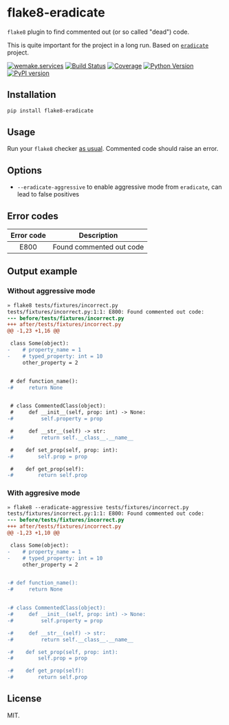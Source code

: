 # flake8-eradicate

`flake8` plugin to find commented out (or so called "dead") code.

This is quite important for the project in a long run.
Based on [`eradicate`](https://github.com/myint/eradicate) project.

[![wemake.services](https://img.shields.io/badge/-wemake.services-green.svg?label=%20&logo=data%3Aimage%2Fpng%3Bbase64%2CiVBORw0KGgoAAAANSUhEUgAAABAAAAAQCAMAAAAoLQ9TAAAABGdBTUEAALGPC%2FxhBQAAAAFzUkdCAK7OHOkAAAAbUExURQAAAAAAAAAAAAAAAAAAAAAAAAAAAAAAAP%2F%2F%2F5TvxDIAAAAIdFJOUwAjRA8xXANAL%2Bv0SAAAADNJREFUGNNjYCAIOJjRBdBFWMkVQeGzcHAwksJnAPPZGOGAASzPzAEHEGVsLExQwE7YswCb7AFZSF3bbAAAAABJRU5ErkJggg%3D%3D)](https://wemake.services) [![Build Status](https://travis-ci.org/sobolevn/flake8-eradicate.svg?branch=master)](https://travis-ci.org/sobolevn/flake8-eradicate) [![Coverage](https://coveralls.io/repos/github/sobolevn/flake8-eradicate/badge.svg?branch=master)](https://coveralls.io/github/sobolevn/flake8-eradicate?branch=master) [![Python Version](https://img.shields.io/pypi/pyversions/flake8-eradicate.svg)](https://pypi.org/project/flake8-eradicate/) [![PyPI version](https://badge.fury.io/py/flake8-eradicate.svg)](https://pypi.org/project/flake8-eradicate/)

## Installation

```bash
pip install flake8-eradicate
```

## Usage

Run your `flake8` checker [as usual](http://flake8.pycqa.org/en/latest/user/invocation.html).
Commented code should raise an error.

## Options

- `--eradicate-aggressive` to enable aggressive mode from `eradicate`, can lead to false positives

## Error codes

| Error code |        Description       |
|:----------:|:------------------------:|
|    E800    | Found commented out code |

## Output example

### Without aggressive mode

```diff
» flake8 tests/fixtures/incorrect.py
tests/fixtures/incorrect.py:1:1: E800: Found commented out code:
--- before/tests/fixtures/incorrect.py
+++ after/tests/fixtures/incorrect.py
@@ -1,23 +1,16 @@

 class Some(object):
-    # property_name = 1
-    # typed_property: int = 10
     other_property = 2


 # def function_name():
-#     return None


 # class CommentedClass(object):
 #     def __init__(self, prop: int) -> None:
-#         self.property = prop

 #     def __str__(self) -> str:
-#         return self.__class__.__name__

 #    def set_prop(self, prop: int):
-#        self.prop = prop

 #    def get_prop(self):
-#        return self.prop
```

### With aggresive mode

```diff
» flake8 --eradicate-aggressive tests/fixtures/incorrect.py
tests/fixtures/incorrect.py:1:1: E800: Found commented out code:
--- before/tests/fixtures/incorrect.py
+++ after/tests/fixtures/incorrect.py
@@ -1,23 +1,10 @@

 class Some(object):
-    # property_name = 1
-    # typed_property: int = 10
     other_property = 2


-# def function_name():
-#     return None


-# class CommentedClass(object):
-#     def __init__(self, prop: int) -> None:
-#         self.property = prop

-#     def __str__(self) -> str:
-#         return self.__class__.__name__

-#    def set_prop(self, prop: int):
-#        self.prop = prop

-#    def get_prop(self):
-#        return self.prop
```

## License

MIT.
